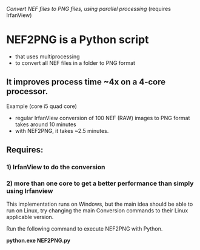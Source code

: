 *Convert NEF files to PNG files, using parallel processing* (requires IrfanView)

# NEF2PNG is a Python script
* that uses multiprocessing 
* to convert all NEF files in a folder to PNG format

## It improves process time ~4x on a 4-core processor.
Example (core i5 quad core)
* regular IrfanView conversion of 100 NEF (RAW) images to PNG format takes around 10 minutes
* with NEF2PNG, it takes ~2.5 minutes.

## Requires: 
### 1) IrfanView to do the conversion
### 2) more than one core to get a better performance than simply using Irfanview
 
This implementation runs on Windows, but the main idea should be able to run on Linux, try changing the main Conversion commands to their Linux applicable version.

Run the following command to execute NEF2PNG with Python.

**python.exe NEF2PNG.py**
